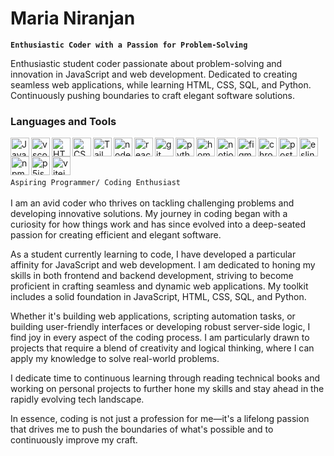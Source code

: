 # Maria Niranjan

**`Enthusiastic Coder with a Passion for Problem-Solving`**

Enthusiastic student coder passionate about problem-solving and innovation in JavaScript and web development. Dedicated to creating seamless web applications, while learning HTML, CSS, SQL, and Python. Continuously pushing boundaries to craft elegant software solutions.

### Languages and Tools
 <img align='left' alt='Java Script' width="30px" style="pading-right:10px;" src="https://cdn.jsdelivr.net/gh/devicons/devicon@latest/icons/javascript/javascript-original.svg"/>
 <img align='left' alt='vscode' width="30px" style="pading-right:10px;" src="https://cdn.jsdelivr.net/gh/devicons/devicon@latest/icons/vscode/vscode-original.svg" />
 <img align='left' alt='HTML' width="30px" style="pading-right:10px;" src="https://cdn.jsdelivr.net/gh/devicons/devicon@latest/icons/html5/html5-original.svg"/>
 <img align='left' alt='CSS' width="30px" style="pading-right:10px;" src="https://cdn.jsdelivr.net/gh/devicons/devicon@latest/icons/css3/css3-original.svg"/>
 <img align='left' alt='Tailwind' width="30px" style="pading-right:10px;" src="https://cdn.jsdelivr.net/gh/devicons/devicon@latest/icons/tailwindcss/tailwindcss-original.svg"/>
 <img align='left' alt='nodeJS' width="30px" style="pading-right:10px;" src="https://cdn.jsdelivr.net/gh/devicons/devicon@latest/icons/nodejs/nodejs-original.svg"/>
 <img align='left' alt='react' width="30px" style="pading-right:10px;" src="https://cdn.jsdelivr.net/gh/devicons/devicon@latest/icons/react/react-original.svg"/>
 <img align='left' alt='git' width="30px" style="pading-right:10px;" src="https://cdn.jsdelivr.net/gh/devicons/devicon@latest/icons/git/git-original.svg"/>
 <img align='left' alt='python' width="30px" style="pading-right:10px;" src="https://cdn.jsdelivr.net/gh/devicons/devicon@latest/icons/python/python-plain.svg"/>
 <img align='left' alt='homebrew' width="30px" style="pading-right:10px;" src="https://cdn.jsdelivr.net/gh/devicons/devicon@latest/icons/homebrew/homebrew-original.svg" />
 <img align='left' alt='notion' width="30px" style="pading-right:10px;" src="https://cdn.jsdelivr.net/gh/devicons/devicon@latest/icons/notion/notion-original.svg" />
 <img align='left' alt='figma' width="30px" style="pading-right:10px;" src="https://cdn.jsdelivr.net/gh/devicons/devicon@latest/icons/figma/figma-original.svg"/>
 <img align='left' alt='chrome' width="30px" style="pading-right:10px;" src="https://cdn.jsdelivr.net/gh/devicons/devicon@latest/icons/chrome/chrome-original.svg" />
 <img align='left' alt='postman' width="30px" style="pading-right:10px;" src="https://cdn.jsdelivr.net/gh/devicons/devicon@latest/icons/postman/postman-original.svg" />
 <img align='left' alt='eslint' width="30px" style="pading-right:10px;" src="https://cdn.jsdelivr.net/gh/devicons/devicon@latest/icons/eslint/eslint-original.svg" />
 <img align='left' alt='npm' width="30px" style="pading-right:10px;" src="https://cdn.jsdelivr.net/gh/devicons/devicon@latest/icons/npm/npm-original-wordmark.svg" />
 <img align='left' alt='p5js' width="30px" style="pading-right:10px;" src="https://cdn.jsdelivr.net/gh/devicons/devicon@latest/icons/p5js/p5js-original.svg" />
 <img align='left' alt='vitejs' width="30px" style="pading-right:10px;" src="https://cdn.jsdelivr.net/gh/devicons/devicon@latest/icons/vitejs/vitejs-original.svg" />
<br />
<br />
<br />

`Aspiring Programmer/ Coding Enthusiast` <br />
<br />
 I am an avid coder who thrives on tackling challenging problems and developing innovative solutions. My journey in coding began with a curiosity for how things work and has since evolved into a deep-seated passion for creating efficient and elegant software. 
 
 As a student currently learning to code, I have developed a particular affinity for JavaScript and web development. I am dedicated to honing my skills in both frontend and backend development, striving to become proficient in crafting seamless and dynamic web applications. My toolkit includes a solid foundation in JavaScript, HTML, CSS, SQL, and Python.
 
 Whether it's building web applications, scripting automation tasks, or building user-friendly interfaces or developing robust server-side logic, I find joy in every aspect of the coding process. I am particularly drawn to projects that require a blend of creativity and logical thinking, where I can apply my knowledge to solve real-world problems.
 
 I dedicate time to continuous learning through reading technical books and working on personal projects to further hone my skills and stay ahead in the rapidly evolving tech landscape.
 
 In essence, coding is not just a profession for me—it's a lifelong passion that drives me to push the boundaries of what's possible and to continuously improve my craft.
</details>
